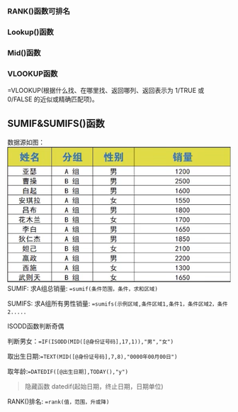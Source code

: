 ### RANK()函数可排名

### Lookup()函数

### Mid()函数

### VLOOKUP函数
=VLOOKUP(根据什么找、在哪里找、返回哪列、返回表示为 1/TRUE 或 0/FALSE 的近似或精确匹配项)。

## SUMIF&SUMIFS()函数 
数据源如图：
![输入图片说明](/imgs/2022-11-14/kGoiSYXG8BaTI9QQ.png)
SUMIF:
求A组总销量:
`=sumif(条件范围，条件，求和区域)`

SUMIFS:
求A组所有男性销量:
`=sumifs(示例区域,条件区域1,条件1，条件区域2，条件2.....`

ISODD函数判断奇偶

判断男女：`=IF(ISODD(MID([@身份证号码],17,1)),"男","女")`

取出生日期:`=TEXT(MID([@身份证号码],7,8),"0000年00月00日")`

取年龄:`=DATEDIF([@出生日期],TODAY(),"y")`
> 隐藏函数
datedif(起始日期，终止日期，日期单位)


RANK()排名: `=rank(值，范围，升或降)`





<!--stackedit_data:
eyJoaXN0b3J5IjpbMTg4MDI2OTE4NywtMTc5MDA2NTYyNSwtMT
Y3NDE4MDQyMCwtMTA4NTIyODI4MCwtMjA3MDI4MzYxMV19
-->